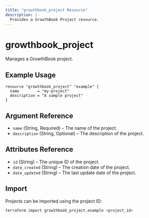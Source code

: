 ```yaml
---
title: "growthbook_project Resource"
description: |-
  Provides a GrowthBook Project resource.
---
```


# growthbook_project

Manages a GrowthBook project.

## Example Usage

```hcl
resource "growthbook_project" "example" {
  name        = "my-project"
  description = "A sample project"
}
```

## Argument Reference

- `name` (String, Required) – The name of the project.
- `description` (String, Optional) – The description of the project.

## Attributes Reference

- `id` (String) – The unique ID of the project.
- `date_created` (String) – The creation date of the project.
- `date_updated` (String) – The last update date of the project.

## Import

Projects can be imported using the project ID:

```sh
terraform import growthbook_project.example <project_id>
```
